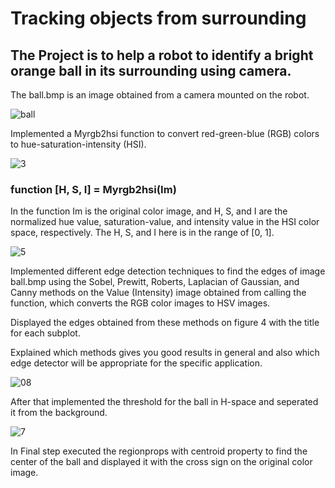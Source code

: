 # Tracking objects from surrounding 
## The Project is to help a robot to identify a bright orange ball in its surrounding using camera.
The ball.bmp is an image obtained from a camera mounted on the robot.

![ball](https://user-images.githubusercontent.com/43874699/72658811-70d9a700-3984-11ea-8a9b-95d3ada7286e.jpg)

Implemented a Myrgb2hsi function to convert red-green-blue (RGB) colors to hue-saturation-intensity (HSI).

![3](https://user-images.githubusercontent.com/43874699/72658774-cb263800-3983-11ea-94cf-c63dbdab3f23.jpg)

### function [H, S, I] = Myrgb2hsi(Im)

In the function Im is the original color image, and H, S, and I are the normalized hue value, saturation-value, and intensity value in the HSI color space, respectively. The H, S, and I here is in the range of [0, 1].

![5](https://user-images.githubusercontent.com/43874699/72658788-fd379a00-3983-11ea-9cf6-72e4e1f5aec7.jpg)

Implemented different edge detection techniques to find the edges of image ball.bmp using the Sobel, Prewitt, Roberts, Laplacian of Gaussian, and Canny methods on the Value (Intensity) image obtained from calling the function, which converts the RGB color images to HSV images. 

Displayed the edges obtained from these methods on figure 4 with the title for each subplot. 

Explained which methods gives you good results in general and also which edge detector will be appropriate for the specific application.

![08](https://user-images.githubusercontent.com/43874699/72658835-aa121700-3984-11ea-8164-482c07f77681.jpg)

After that implemented the threshold for the ball in H-space and seperated it from the background.

![7](https://user-images.githubusercontent.com/43874699/72658846-cb730300-3984-11ea-93a3-442dabfdc5e0.jpg)

In Final step executed the regionprops with centroid property to find the center of the ball and displayed it with the cross sign on the original color image.

